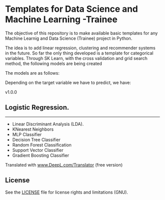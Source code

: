 # Templates for Data Science and Machine Learning -Trainee







The objective of this repository is to make available basic templates for any Machine Learnig and Data Science (Trainee) project in Python.



The idea is to add linear regression, clustering and recommender systems in the future. So far the only thing developed is a template for categorical variables. Through SK Learn, with the cross validation and grid search method, the following models are being created

The models are as follows:

Depending on the target variable we have to predict, we have:

v1.0.0


## Logistic Regression.
-------------------------------------------------------------

* Linear Discriminant Analysis (LDA).
* KNearest Neighbors
* MLP Classifier
* Decision Tree Classifier
* Random Forest Classification
* Support Vector Classifier
* Gradient Boosting Classifier

Translated with www.DeepL.com/Translator (free version)














## License

See the [LICENSE](LICENSE) file for license rights and limitations (GNU).
